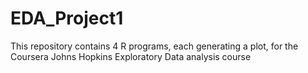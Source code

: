 # EDA_Project1
This repository contains 4 R programs, each generating a plot, for the Coursera Johns Hopkins Exploratory Data analysis course
